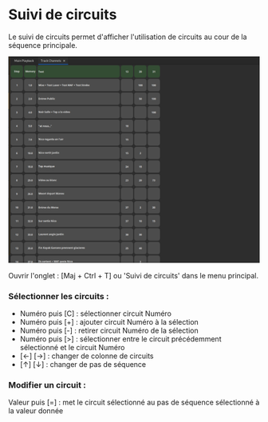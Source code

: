 # Suivi de circuits

Le suivi de circuits permet d'afficher l'utilisation de circuits au cour de la séquence principale.

![Suivi de circuits](pictures/track_channels.png)

Ouvrir l'onglet : [Maj + Ctrl + T] ou 'Suivi de circuits' dans le menu principal.

### Sélectionner les circuits :
- Numéro puis [C] : sélectionner circuit Numéro
- Numéro puis [+] : ajouter circuit Numéro à la sélection
- Numéro puis [-] : retirer circuit Numéro de la sélection
- Numéro puis [>] : sélectionner entre le circuit précédemment sélectionné et le circuit Numéro
- [←] [→] : changer de colonne de circuits
- [↑] [↓] : changer de pas de séquence

### Modifier un circuit :
Valeur puis [=] : met le circuit sélectionné au pas de séquence sélectionné à la valeur donnée
